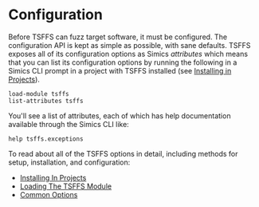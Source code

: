 # Configuration

Before TSFFS can fuzz target software, it must be configured. The configuration API is
kept as simple as possible, with sane defaults. TSFFS exposes all of its configuration
options as Simics *attributes* which means that you can list its configuration options
by running the following in a Simics CLI prompt in a project with TSFFS installed (see
[Installing in Projects](installing-in-projects.md)).

```simics
load-module tsffs
list-attributes tsffs
```

You'll see a list of attributes, each of which has help documentation available through
the Simics CLI like:

```simics
help tsffs.exceptions
```

To read about all of the TSFFS options in detail, including methods for setup,
installation, and configuration:

- [Installing In Projects](installing-in-projects.md)
- [Loading The TSFFS Module](loading-module.md)
- [Common Options](common-options.md)
